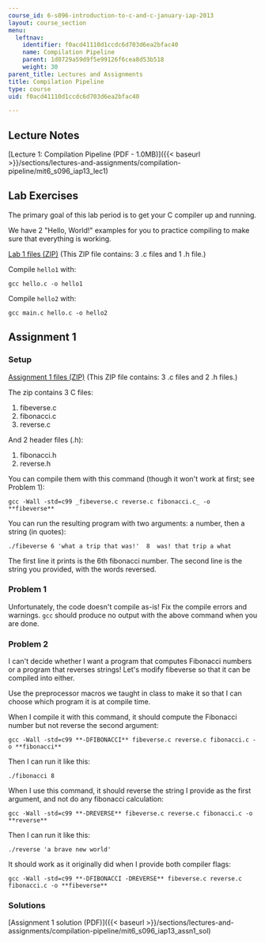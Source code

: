 ```yaml
---
course_id: 6-s096-introduction-to-c-and-c-january-iap-2013
layout: course_section
menu:
  leftnav:
    identifier: f0acd41110d1ccdc6d703d6ea2bfac40
    name: Compilation Pipeline
    parent: 1d0729a59d9f5e99126f6cea8d53b518
    weight: 30
parent_title: Lectures and Assignments
title: Compilation Pipeline
type: course
uid: f0acd41110d1ccdc6d703d6ea2bfac40

---
```


Lecture Notes
-------------

[Lecture 1: Compilation Pipeline (PDF - 1.0MB)]({{< baseurl >}}/sections/lectures-and-assignments/compilation-pipeline/mit6_s096_iap13_lec1)

Lab Exercises
-------------

The primary goal of this lab period is to get your C compiler up and running.

We have 2 "Hello, World!" examples for you to practice compiling to make sure that everything is working.

[Lab 1 files (ZIP)](/coursemedia/6-s096-introduction-to-c-and-c-january-iap-2013/114879f11ff64d680d8fe605461ccbb8_lab1.zip) (This ZIP file contains: 3 .c files and 1 .h file.)

Compile `hello1` with:

`gcc hello.c -o hello1`

Compile `hello2` with:

`gcc main.c hello.c -o hello2`

Assignment 1
------------

### Setup

[Assignment 1 files (ZIP)](/coursemedia/6-s096-introduction-to-c-and-c-january-iap-2013/74c1b3327e602e181ba71b2efb2b39fd_assn1.zip) (This ZIP file contains: 3 .c files and 2 .h files.)

The zip contains 3 C files:

1.  fibeverse.c
2.  fibonacci.c
3.  reverse.c

And 2 header files (.h):

1.  fibonacci.h
2.  reverse.h

You can compile them with this command (though it won't work at first; see Problem 1):

`gcc -Wall -std=c99 _fibeverse.c reverse.c fibonacci.c_ -o **fibeverse**`

You can run the resulting program with two arguments: a number, then a string (in quotes):

```
./fibeverse 6 'what a trip that was!'  8  was! that trip a what
```

The first line it prints is the 6th fibonacci number. The second line is the string you provided, with the words reversed.

### Problem 1

Unfortunately, the code doesn't compile as-is! Fix the compile errors and warnings. `gcc` should produce no output with the above command when you are done.

### Problem 2

I can't decide whether I want a program that computes Fibonacci numbers or a program that reverses strings! Let's modify fibeverse so that it can be compiled into either.

Use the preprocessor macros we taught in class to make it so that I can choose which program it is at compile time.

When I compile it with this command, it should compute the Fibonacci number but not reverse the second argument:

`gcc -Wall -std=c99 **-DFIBONACCI** fibeverse.c reverse.c fibonacci.c -o **fibonacci**`

Then I can run it like this:

`./fibonacci 8`

When I use this command, it should reverse the string I provide as the first argument, and not do any fibonacci calculation:

`gcc -Wall -std=c99 **-DREVERSE** fibeverse.c reverse.c fibonacci.c -o **reverse**`

Then I can run it like this:

`./reverse 'a brave new world'`

It should work as it originally did when I provide both compiler flags:

`gcc -Wall -std=c99 **-DFIBONACCI -DREVERSE** fibeverse.c reverse.c fibonacci.c -o **fibeverse**`

### Solutions

[Assignment 1 solution (PDF)]({{< baseurl >}}/sections/lectures-and-assignments/compilation-pipeline/mit6_s096_iap13_assn1_sol)